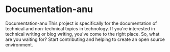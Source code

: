 # Documentation-anu
Documentation-anu This project is specifically for the documentation of technical and non-technical topics in technology.  If you're interested in technical writing or blog writing, you've come to the right place. So, what are you waiting for? Start contributing and helping to create an open source environment.
